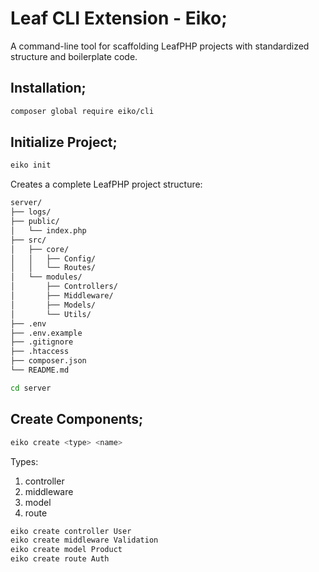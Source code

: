 # Leaf CLI Extension - Eiko;
A command-line tool for scaffolding LeafPHP projects with standardized structure and boilerplate code.

## Installation;
```bash
composer global require eiko/cli
```

## Initialize Project;
```bash
eiko init
```
Creates a complete LeafPHP project structure:
```txt
server/
├── logs/
├── public/
│   └── index.php
├── src/
│   ├── core/
│   │   ├── Config/
│   │   └── Routes/
│   └── modules/
│       ├── Controllers/
│       ├── Middleware/
│       ├── Models/
│       └── Utils/
├── .env
├── .env.example
├── .gitignore
├── .htaccess
├── composer.json
└── README.md
```
```bash
cd server
```

## Create Components;
```bash
eiko create <type> <name>
```
Types:
1. controller
2. middleware
3. model
4. route
```bash
eiko create controller User
eiko create middleware Validation
eiko create model Product
eiko create route Auth
```
